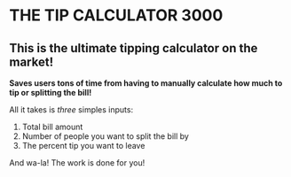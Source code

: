 # THE TIP CALCULATOR 3000

## This is the ultimate tipping calculator on the market!

**Saves users tons of time from having to manually calculate how much to tip or splitting the bill!**

All it takes is *three* simples inputs:

1. Total bill amount
2. Number of people you want to split the bill by
3. The percent tip you want to leave

And wa-la! The work is done for you!


